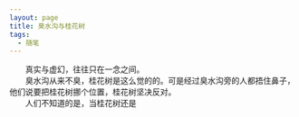 ```yaml
---
layout: page
title: 臭水沟与桂花树
tags:
  - 随笔
---
```

&emsp;&emsp;真实与虚幻，往往只在一念之间。
<br />
&emsp;&emsp;臭水沟从来不臭，桂花树是这么觉的的。可是经过臭水沟旁的人都捂住鼻子，他们说要把桂花树挪个位置，桂花树坚决反对。
<br />
&emsp;&emsp;人们不知道的是，当桂花树还是


